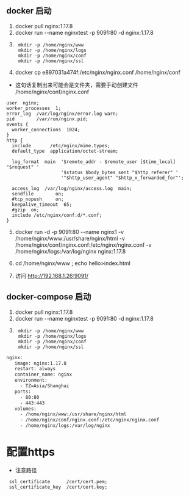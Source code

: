 ## docker 启动
1. docker pull nginx:1.17.8
2. docker run --name nginxtest -p 9091:80 -d nginx:1.17.8
3. ```
    mkdir -p /home/nginx/www
    mkdir -p /home/nginx/logs
    mkdir -p /home/nginx/conf
    mkdir -p /home/nginx/ssl
    ```
4. docker cp e897031a474f:/etc/nginx/nginx.conf /home/nginx/conf
  * 这句话复制出来可能会是文件夹，需要手动创建文件  /home/nginx/conf/nginx.conf
  ``` nginx
user  nginx;
worker_processes  1;
error_log  /var/log/nginx/error.log warn;
pid        /var/run/nginx.pid;
events {
    worker_connections  1024;
}
http {
    include       /etc/nginx/mime.types;
    default_type  application/octet-stream;

    log_format  main  '$remote_addr - $remote_user [$time_local] "$request" '
                      '$status $body_bytes_sent "$http_referer" '
                      '"$http_user_agent" "$http_x_forwarded_for"';

    access_log  /var/log/nginx/access.log  main;
    sendfile        on;
    #tcp_nopush     on;
    keepalive_timeout  65;
    #gzip  on;
    include /etc/nginx/conf.d/*.conf;
}

  ```
5. docker run -d -p 9091:80 --name nginx1 -v /home/nginx/www:/usr/share/nginx/html -v /home/nginx/conf/nginx.conf:/etc/nginx/nginx.conf -v /home/nginx/logs:/var/log/nginx nginx:1.17.8
6. cd /home/nginx/www ; echo hello>index.html

7. 访问 http://192.168.1.26:9091/


## docker-compose 启动
1. docker pull nginx:1.17.8
2. docker run --name nginxtest -p 9091:80 -d nginx:1.17.8
3. ```
    mkdir -p /home/nginx/www
    mkdir -p /home/nginx/logs
    mkdir -p /home/nginx/conf
    mkdir -p /home/nginx/ssl
    ```
 ``` dockerfile
 nginx:
    image: nginx:1.17.8
    restart: always
    container_name: nginx
    environment:
      - TZ=Asia/Shanghai
    ports:
      - 80:80
      - 443:443
    volumes:
      - /home/nginx/www:/usr/share/nginx/html
      - /home/nginx/conf/nginx.conf:/etc/nginx/nginx.conf
      - /home/nginx/logs:/var/log/nginx
 ```

 # 配置https 
 * 注意路径
 ```
  ssl_certificate      /cert/cert.pem;
  ssl_certificate_key  /cert/cert.key;
 ```